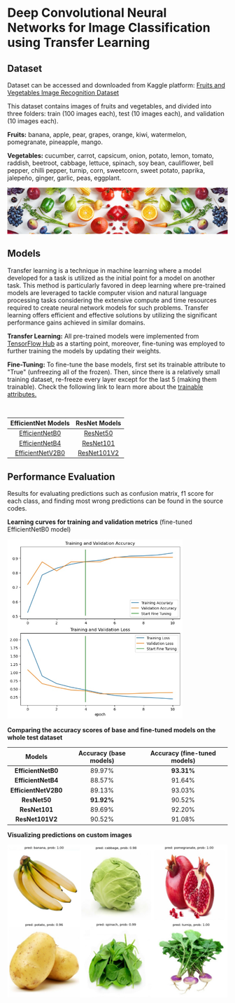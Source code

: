 # **Deep Convolutional Neural Networks for Image Classification using Transfer Learning**

## **Dataset**
Dataset can be accessed and downloaded from Kaggle platform: [Fruits and Vegetables Image Recognition Dataset](https://www.kaggle.com/datasets/kritikseth/fruit-and-vegetable-image-recognition)

This dataset contains images of fruits and vegetables, and divided into three folders: train (100 images each), test (10 images each), and validation (10 images each).

**Fruits:** banana, apple, pear, grapes, orange, kiwi, watermelon, pomegranate, pineapple, mango.

**Vegetables:** cucumber, carrot, capsicum, onion, potato, lemon, tomato, raddish, beetroot, cabbage, lettuce, spinach, soy bean, cauliflower, bell pepper, chilli pepper, turnip, corn, sweetcorn, sweet potato, paprika, jalepeño, ginger, garlic, peas, eggplant.

<p align="center"> 
<img src="readme_images/dataset_cover.jpg" width=1100>

## **Models**

Transfer learning is a technique in machine learning where a model developed for a task is utilized as the initial point for a model on another task. This method is particularly favored in deep learning where pre-trained models are leveraged to tackle computer vision and natural language processing tasks considering the extensive compute and time resources required to create neural network models for such problems. Transfer learning offers efficient and effective solutions by utilizing the significant performance gains achieved in similar domains.

**Transfer Learning:** All pre-trained models were implemented from [TensorFlow Hub](https://www.tensorflow.org/hub) as a starting point, moreover, fine-tuning was employed to further training the models by updating their weights.

**Fine-Tuning:** To fine-tune the base models, first set its trainable attribute to "True" (unfreezing all of the frozen). Then, since there is a relatively small training dataset, re-freeze every layer except for the last 5 (making them trainable). Check the following link to learn more about the [trainable attributes.](https://keras.io/guides/transfer_learning/)

<br />

| **EfficientNet Models**   | **ResNet Models**     |
| :--:                  | :--:              |
| [EfficientNetB0](https://github.com/Nimausfi/CNN_TensorFlow/blob/main/EfficientNetB0_Model.ipynb)        | [ResNet50](https://github.com/Nimausfi/CNN_TensorFlow/blob/main/ResNet50_Model.ipynb)          |
| [EfficientNetB4](https://github.com/Nimausfi/CNN_TensorFlow/blob/main/EfficientNetB4_Model.ipynb)        | [ResNet101](https://github.com/Nimausfi/CNN_TensorFlow/blob/main/ResNet101_Model.ipynb)         |
| [EfficientNetV2B0](https://github.com/Nimausfi/CNN_TensorFlow/blob/main/EfficientNetV2B0_Model.ipynb)      | [ResNet101V2](https://github.com/Nimausfi/CNN_TensorFlow/blob/main/ResNet101V2_Model.ipynb)       |


## **Performance Evaluation**

Results for evaluating predictions such as confusion matrix, f1 score for each class, and finding most wrong predictions can be found in the source codes.


**Learning curves for training and validation metrics** (fine-tuned EfficientNetB0 model)

<img src="readme_images/learning_curves.jpg" width=400>


**Comparing the accuracy scores of base and fine-tuned models on the whole test dataset**

|  **Models**            |   **Accuracy (base models)**  |  **Accuracy (fine-tuned models)**    |
| :--:                   | :--:                          | :--:                                 |
|  **EfficientNetB0**    |     89.97% 	                 |     **93.31%**                       |
|  **EfficientNetB4**    |     88.57% 	                 |     91.64%                           |
|  **EfficientNetV2B0**  |     89.13% 	                 |     93.03%                           |
|  **ResNet50**          |     **91.92%**                |     90.52%                           |
|  **ResNet101**         |     89.69% 	                 |     92.20%                           |
|  **ResNet101V2**       |     90.52%     		 |     91.08%  	                        |


**Visualizing predictions on custom images**

<img src="readme_images/custom_imgs.jpg" width=600>


